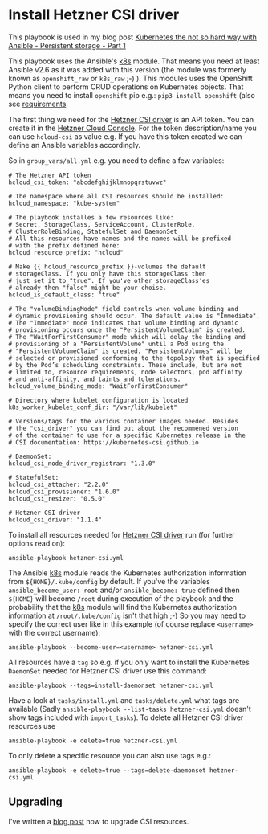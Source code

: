 Install Hetzner CSI driver
==========================

This playbook is used in my blog post [Kubernetes the not so hard way with Ansible - Persistent storage - Part 1](https://www.tauceti.blog/post/kubernetes-the-not-so-hard-way-with-ansible-persistent-storage-part-1/)

This playbook uses the Ansible's [k8s](https://docs.ansible.com/ansible/2.6/modules/k8s_module.html) module. That means you need at least Ansible v2.6 as it was added with this version (the module was formerly known as `openshift_raw` or `k8s_raw` ;-) ). This modules uses the OpenShift Python client to perform CRUD operations on Kubernetes objects. That means you need to install `openshift` pip e.g.: `pip3 install openshift` (also see [requirements](https://docs.ansible.com/ansible/2.6/modules/k8s_module.html#requirements).

The first thing we need for the [Hetzner CSI driver](https://github.com/hetznercloud/csi-driver) is an API token. You can create it in the [Hetzner Cloud Console](https://console.hetzner.cloud/). For the token description/name you can use `hcloud-csi` as value e.g. If you have this token created we can define an Ansible variables accordingly. 

So in `group_vars/all.yml` e.g. you need to define a few variables:

```
# The Hetzner API token
hcloud_csi_token: "abcdefghijklmnopqrstuvwz"

# The namespace where all CSI resources should be installed:
hcloud_namespace: "kube-system"

# The playbook installes a few resources like:
# Secret, StorageClass, ServiceAccount, ClusterRole,
# ClusterRoleBinding, StatefulSet and DaemonSet
# All this resources have names and the names will be prefixed
# with the prefix defined here:
hcloud_resource_prefix: "hcloud"

# Make {{ hcloud_resource_prefix }}-volumes the default
# storageClass. If you only have this storageClass then
# just set it to "true". If you've other storageClass'es
# already then "false" might be your choise.
hcloud_is_default_class: "true"

# The "volumeBindingMode" field controls when volume binding and
# dynamic provisioning should occur. The default value is "Immediate".
# The "Immediate" mode indicates that volume binding and dynamic
# provisioning occurs once the "PersistentVolumeClaim" is created.
# The "WaitForFirstConsumer" mode which will delay the binding and
# provisioning of a "PersistentVolume" until a Pod using the
# "PersistentVolumeClaim" is created. "PersistentVolumes" will be
# selected or provisioned conforming to the topology that is specified
# by the Pod’s scheduling constraints. These include, but are not
# limited to, resource requirements, node selectors, pod affinity
# and anti-affinity, and taints and tolerations.
hcloud_volume_binding_mode: "WaitForFirstConsumer"

# Directory where kubelet configuration is located
k8s_worker_kubelet_conf_dir: "/var/lib/kubelet"

# Versions/tags for the various container images needed. Besides
# the "csi_driver" you can find out about the recommened version
# of the container to use for a specific Kubernetes release in the
# CSI documentation: https://kubernetes-csi.github.io

# DaemonSet:
hcloud_csi_node_driver_registrar: "1.3.0"

# StatefulSet:
hcloud_csi_attacher: "2.2.0"
hcloud_csi_provisioner: "1.6.0"
hcloud_csi_resizer: "0.5.0"

# Hetzner CSI driver
hcloud_csi_driver: "1.1.4"
```

To install all resources needed for [Hetzner CSI driver](https://github.com/hetznercloud/csi-driver) run (for further options read on):

```
ansible-playbook hetzner-csi.yml
```

The Ansible [k8s](https://docs.ansible.com/ansible/2.6/modules/k8s_module.html) module reads the Kubernetes authorization information from `${HOME}/.kube/config` by default. If you've the variables `ansible_become_user: root` and/or `ansible_become: true` defined then `${HOME}` will become `/root` during execution of the playbook and the probability that the [k8s](https://docs.ansible.com/ansible/2.6/modules/k8s_module.html) module will find the Kubernetes authorization information at `/root/.kube/config` isn't that high ;-) So you may need to specify the correct user like in this example (of course replace `<username>` with the correct username):

```
ansible-playbook --become-user=<username> hetzner-csi.yml
```

All resources have a `tag` so e.g. if you only want to install the Kubernetes `DaemonSet` needed for Hetzner CSI driver use this command:

```
ansible-playbook --tags=install-daemonset hetzner-csi.yml
```

Have a look at `tasks/install.yml` and `tasks/delete.yml` what tags are available (Sadly `ansible-playbook --list-tasks hetzner-csi.yml` doesn't show tags included with `import_tasks`). To delete all Hetzner CSI driver resources use

```
ansible-playbook -e delete=true hetzner-csi.yml
```

To only delete a specific resource you can also use tags e.g.:

```
ansible-playbook -e delete=true --tags=delete-daemonset hetzner-csi.yml
```

Upgrading
---------

I've written a [blog post](https://www.tauceti.blog/post/kubernetes-the-not-so-hard-way-with-ansible-csi-upgrade-notes/) how to upgrade CSI resources.
